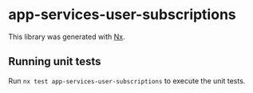 # app-services-user-subscriptions

This library was generated with [Nx](https://nx.dev).

## Running unit tests

Run `nx test app-services-user-subscriptions` to execute the unit tests.
